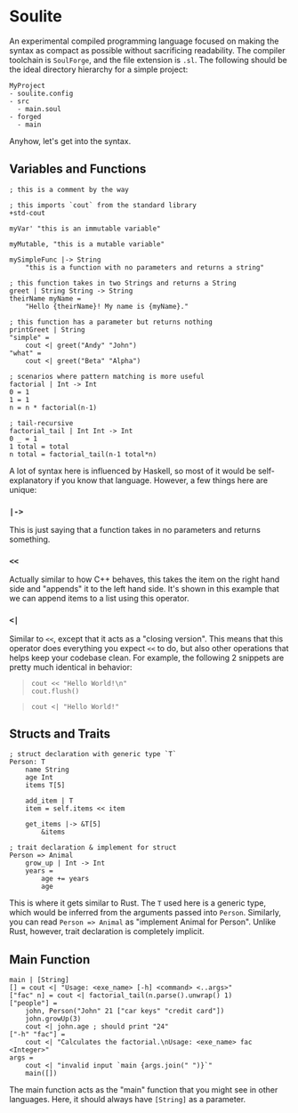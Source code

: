 # Soulite

An experimental compiled programming language focused on making the syntax as compact as possible without sacrificing readability. The compiler toolchain is `SoulForge`, and the file extension is `.sl`. The following should be the ideal directory hierarchy for a simple project:

```
MyProject
- soulite.config
- src
  - main.soul
- forged
  - main
```

Anyhow, let's get into the syntax.

## Variables and Functions
```
; this is a comment by the way

; this imports `cout` from the standard library
+std-cout

myVar' "this is an immutable variable"

myMutable, "this is a mutable variable"

mySimpleFunc |-> String
	"this is a function with no parameters and returns a string"

; this function takes in two Strings and returns a String
greet | String String -> String
theirName myName =
	"Hello {theirName}! My name is {myName}."

; this function has a parameter but returns nothing
printGreet | String
"simple" =
	cout <| greet("Andy" "John")
"what" =
	cout <| greet("Beta" "Alpha")

; scenarios where pattern matching is more useful
factorial | Int -> Int
0 = 1
1 = 1
n = n * factorial(n-1)

; tail-recursive
factorial_tail | Int Int -> Int
0 _ = 1
1 total = total
n total = factorial_tail(n-1 total*n)
```

A lot of syntax here is influenced by Haskell, so most of it would be self-explanatory if you know that language. However, a few things here are unique:

### `|->`
This is just saying that a function takes in no parameters and returns something.

### `<<`
Actually similar to how C++ behaves, this takes the item on the right hand side and "appends" it to the left hand side. It's shown in this example that we can append items to a list using this operator.

### `<|`
Similar to `<<`, except that it acts as a "closing version". This means that this operator does everything you expect `<<` to do, but also other operations that helps keep your codebase clean. For example, the following 2 snippets are pretty much identical in behavior:
> ```
> cout << "Hello World!\n"
> cout.flush()
> ```

> ```
> cout <| "Hello World!"
> ```

## Structs and Traits
```
; struct declaration with generic type `T`
Person: T
	name String
	age Int
	items T[5]

	add_item | T
	item = self.items << item

	get_items |-> &T[5]
		&items

; trait declaration & implement for struct
Person => Animal
	grow_up | Int -> Int
	years =
		age += years
		age
```

This is where it gets similar to Rust. The `T` used here is a generic type, which would be inferred from the arguments passed into `Person`. Similarly, you can read `Person => Animal` as "implement Animal for Person". Unlike Rust, however, trait declaration is completely implicit.

## Main Function
```
main | [String]
[] = cout <| "Usage: <exe_name> [-h] <command> <..args>"
["fac" n] = cout <| factorial_tail(n.parse().unwrap() 1)
["people"] =
	john, Person("John" 21 ["car keys" "credit card"])
	john.growUp(3)
	cout <| john.age ; should print "24"
["-h" "fac"] =
	cout <| "Calculates the factorial.\nUsage: <exe_name> fac <Integer>"
args =
	cout <| "invalid input `main {args.join(" ")}`"
	main([])
```

The main function acts as the "main" function that you might see in other languages. Here, it should always have `[String]` as a parameter.

